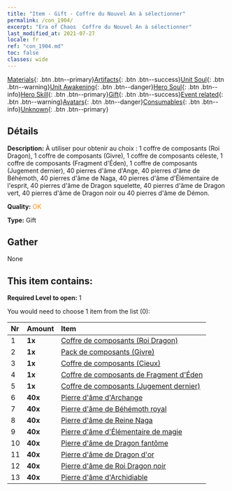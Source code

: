 ```yaml
---
title: "Item - Gift - Coffre du Nouvel An à sélectionner"
permalink: /con_1904/
excerpt: "Era of Chaos  Coffre du Nouvel An à sélectionner"
last_modified_at: 2021-07-27
locale: fr
ref: "con_1904.md"
toc: false
classes: wide
---
```

 [Materials](/ItemsFR/){: .btn .btn--primary}[Artifacts](/ItemsFR/Artifacts/){: .btn .btn--success}[Unit Soul](/ItemsFR/UnitSoul/){: .btn .btn--warning}[Unit Awakening](/ItemsFR/UnitAwakening/){: .btn .btn--danger}[Hero Soul](/ItemsFR/HeroSoul/){: .btn .btn--info}[Hero Skill](/ItemsFR/HeroSkill/){: .btn .btn--primary}[Gift](/ItemsFR/Gift/){: .btn .btn--success}[Event related](/ItemsFR/Events/){: .btn .btn--warning}[Avatars](/ItemsFR/Avatars/){: .btn .btn--danger}[Consumables](/ItemsFR/Consumables/){: .btn .btn--info}[Unknown](/ItemsFR/Unknown/){: .btn .btn--primary}

## Détails
 **Description:** À utiliser pour obtenir au choix : 1 coffre de composants (Roi Dragon), 1 coffre de composants (Givre), 1 coffre de composants céleste, 1 coffre de composants (Fragment d'Éden), 1 coffre de composants (Jugement dernier), 40 pierres d'âme d'Ange, 40 pierres d'âme de Béhémoth, 40 pierres d'âme de Naga, 40 pierres d'âme d'Élémentaire de l'esprit, 40 pierres d'âme de Dragon squelette, 40 pierres d'âme de Dragon vert, 40 pierres d'âme de Dragon noir ou 40 pierres d'âme de Démon.

 **Quality:** <span style="color: #FF8C00">OK</span>

 **Type:** Gift

## Gather

  None

## This item contains:

 **Required Level to open:** 1

 You would need to choose 1 item from the list (0):

  | Nr | Amount |     Item    |
  |:---|:-------|:------------|
  | 1 |  **1x** | [Coffre de composants (Roi Dragon)](/ItemsFR/con_1348/) |  | 
  | 2 |  **1x** | [Pack de composants (Givre)](/ItemsFR/con_1352/) |  | 
  | 3 |  **1x** | [Coffre de composants (Cieux)](/ItemsFR/con_1354/) |  | 
  | 4 |  **1x** | [Coffre de composants de Fragment d'Éden](/ItemsFR/con_1864/) |  | 
  | 5 |  **1x** | [Coffre de composants (Jugement dernier)](/ItemsFR/con_1360/) |  | 
  | 6 |  **40x** | [Pierre d'âme d'Archange](/ItemsFR/unt_288/) |  | 
  | 7 |  **40x** | [Pierre d'âme de Béhémoth royal](/ItemsFR/unt_311/) |  | 
  | 8 |  **40x** | [Pierre d'âme de Reine Naga](/ItemsFR/unt_325/) |  | 
  | 9 |  **40x** | [Pierre d'âme d'Élémentaire de magie](/ItemsFR/unt_347/) |  | 
  | 10 |  **40x** | [Pierre d'âme de Dragon fantôme](/ItemsFR/unt_303/) |  | 
  | 11 |  **40x** | [Pierre d'âme de Dragon d'or](/ItemsFR/unt_295/) |  | 
  | 12 |  **40x** | [Pierre d'âme de Roi Dragon noir](/ItemsFR/unt_334/) |  | 
  | 13 |  **40x** | [Pierre d'âme d'Archidiable](/ItemsFR/unt_318/) |  | 

